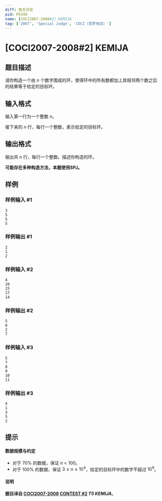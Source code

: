 ```yaml
---
diff: 暂无评定
pid: P6340
name: [COCI2007-2008#2] KEMIJA
tag: ['2007', 'Special Judge', 'COCI（克罗地亚）']
---
```

# [COCI2007-2008#2] KEMIJA
## 题目描述

请你构造一个由 $n$ 个数字围成的环，使得环中的所有数都加上其相邻两个数之后的结果等于给定的目标环。
## 输入格式

输入第一行为一个整数 $n$。

接下来的 $n$ 行，每行一个整数，表示给定的目标环。
## 输出格式

输出共 $n$ 行，每行一个整数。描述你构造的环。

**可能存在多种构造方法，本题使用SPJ。**
## 样例

### 样例输入 #1
```
3
5
5
5
```
### 样例输出 #1
```
2
1
2
```
### 样例输入 #2
```
4
20
15
17
14
```
### 样例输出 #2
```
5
8
2
7
```
### 样例输入 #3
```
5
7
8
9
10
11
```
### 样例输出 #3
```
4
1
3
5
2
```
## 提示

#### 数据规模与约定

- 对于 $70\%$ 的数据，保证 $n<100$。
- 对于 $100\%$ 的数据，保证 $3\le n\le 10^4$，给定的目标环中的数字不超过 $10^9$。
#### 说明

**题目译自 [COCI2007-2008](https://hsin.hr/coci/archive/2007_2008/) [CONTEST #2](https://hsin.hr/coci/archive/2007_2008/contest2_tasks.pdf) *T5 KEMIJA***。
